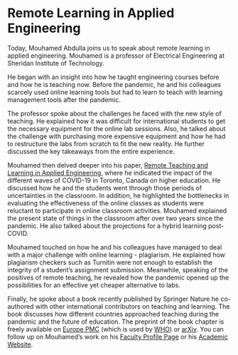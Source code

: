 # Remote Learning in Applied Engineering
Today, Mouhamed Abdulla joins us to speak about remote learning in applied engineering. Mouhamed is a professor of Electrical Engineering at Sheridan Institute of Technology.

He began with an insight into how he taught engineering courses before and how he is teaching now. Before the pandemic, he and his colleagues scarcely used online learning tools but had to learn to teach with learning management tools after the pandemic. 

The professor spoke about the challenges he faced with the new style of teaching. He explained how it was difficult for international students to get the necessary equipment for the online lab sessions. Also, he talked about the challenge with purchasing more expensive equipment and how he had to restructure the labs from scratch to fit the new reality. He further discussed the key takeaways from the entire experience.

Mouhamed then delved deeper into his paper, [Remote Teaching and Learning in Applied Engineering](https://arxiv.org/abs/2108.02714), where he indicated the impact of the different waves of COVID-19 in Toronto, Canada on higher education. He discussed how he and the students went through those periods of uncertainties in the classroom. In addition, he highlighted the bottlenecks in evaluating the effectiveness of the online classes as students were reluctant to participate in online classroom activities. Mouhamed explained the present state of things in the classroom after over two years since the pandemic. He also talked about the projections for a hybrid learning post-COVID. 

Mouhamed touched on how he and his colleagues have managed to deal with a major challenge with online learning - plagiarism. He explained how plagiarism checkers such as Turnitin were not enough to establish the integrity of a student’s assignment submission. Meanwhile, speaking of the positives of remote teaching, he revealed how the pandemic opened up the possibilities for an effective yet cheaper alternative to labs. 

Finally, he spoke about a book recently published by Springer Nature he co-authored with other international contributors on teaching and learning. The book discusses how different countries approached teaching during the pandemic and the future of education. The preprint of the book chapter is freely available on [Europe PMC](https://europepmc.org/article/ppr/ppr380253) (which is used by [WHO](https://pesquisa.bvsalud.org/global-literature-on-novel-coronavirus-2019-ncov/resource/pt/ppcovidwho-291114?lang=en)) or [arXiv](https://arxiv.org/abs/2108.02714). You can follow up on Mouhamed’s work on his [Faculty Profile Page](https://www.sheridancollege.ca/about/faculties/applied-science-technology/profiles/mouhamed-abdulla) or his [Academic Website](http://drmoe.org/sheridan/).

